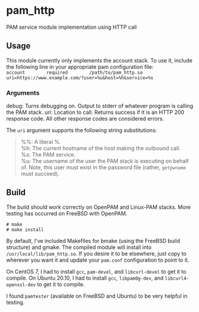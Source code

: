 # pam_http
PAM service module implementation using HTTP call

## Usage
This module currently only implements the account stack. To use it, include the following line in your appropriate pam configuration file:  
`account        required        /path/to/pam_http.so    uri=https://www.example.com/?user=%u&host=%h&service=%s`

### Arguments
debug:  Turns debugging on. Output to stderr of whatever program is calling the PAM stack.
uri:    Location to call. Returns success if it is an HTTP 200 response code. All other response codes are considered errors.

The `uri` argument supports the following string substitutions:
> %%:   A literal %.  
> %h:   The current hostname of the host making the outbound call.  
> %s:   The PAM service.  
> %u:   The username of the user the PAM stack is executing on behalf of. Note, this user must exist in the password file (rather, `getpwname` must succeed).  

## Build
The build should work correctly on OpenPAM and Linux-PAM stacks. More testing has occurred on FreeBSD with OpenPAM.
```
# make
# make install
```
By default, I've included Makefiles for bmake (using the FreeBSD build structure) and gmake. The compiled module will install into `/usr/local/lib/pam_http.so`. If you desire it to be elsewhere, just copy to wherever you want it and update your `pam.conf` configuration to point to it.

On CentOS 7, I had to install `gcc`, `pam-devel`, and `libcurl-devel` to get it to compile.
On Ubuntu 20.10, I had to install `gcc`, `libpam0g-dev`, and `libcurl4-openssl-dev` to get it to compile.

I found `pamtester` (available on FreeBSD and Ubuntu) to be very helpful in testing.
